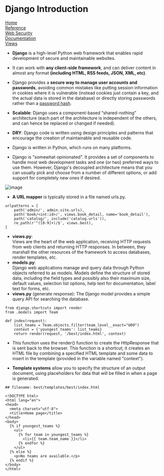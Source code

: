 # Django Introduction

[Home](../README.md)      
[Reference](https://developer.mozilla.org/en-US/docs/Learn/Server-side/Django/Introduction)  
[Web Security](https://developer.mozilla.org/en-US/docs/Learn/Server-side/First_steps/Website_security)   
[Documentation](https://docs.djangoproject.com/en/3.0/)   
[Views](https://ccbv.co.uk/)

* __Django__ is a high-level Python web framework that enables rapid development of secure and maintainable websites.  

* It can work with __any client-side framework__, and can deliver content in almost any format __(including HTML, RSS feeds, JSON, XML, etc)__.  

* Django provides a __secure way to manage user accounts and passwords__, avoiding common mistakes like putting session information in cookies where it is vulnerable (instead cookies just contain a key, and the actual data is stored in the database) or directly storing passwords rather than a [password hash](https://en.wikipedia.org/wiki/Cryptographic_hash_function).  

* __Scalable__: Django uses a component-based “shared-nothing” architecture (each part of the architecture is independent of the others, and can hence be replaced or changed if needed).  

* __DRY__: Django code is written using design principles and patterns that encourage the creation of maintainable and reusable code.  

* Django is written in Python, which runs on many platforms. 

* Django is "somewhat opinionated". It provides a set of components to handle most web development tasks and one (or two) preferred ways to use them. However, Django's decoupled architecture means that you can usually pick and choose from a number of different options, or add support for completely new ones if desired.  

![image](https://mdn.mozillademos.org/files/13931/basic-django.png)  

* __A URL mapper__ is typically stored in a file named urls.py.  
```
urlpatterns = [
    path('admin/', admin.site.urls),
    path('book/<int:id>/', views.book_detail, name='book_detail'),
    path('catalog/', include('catalog.urls')),
    re_path(r'^([0-9]+)/$', views.best),
]  
```
* __views.py__:   
Views are the heart of the web application, receiving HTTP requests from web clients and returning HTTP responses. In between, they marshall the other resources of the framework to access databases, render templates, etc.   
* __models.py__:  
Django web applications manage and query data through Python objects referred to as models. Models define the structure of stored data, including the field types and possibly also their maximum size, default values, selection list options, help text for documentation, label text for forms, etc.   
* __views.py__ (generate response): 
The Django model provides a simple query API for searching the database.  
```
from django.shortcuts import render
from .models import Team 

def index(request):
    list_teams = Team.objects.filter(team_level__exact="U09")
    context = {'youngest_teams': list_teams}
    return render(request, '/best/index.html', context)  
```  
* This function uses the render() function to create the HttpResponse that is sent back to the browser. This function is a shortcut; it creates an HTML file by combining a specified HTML template and some data to insert in the template (provided in the variable named "context").  

* __Template systems__ allow you to specify the structure of an output document, using placeholders for data that will be filled in when a page is generated. 

```
## filename: best/templates/best/index.html

<!DOCTYPE html>
<html lang="en">
<head>
  <meta charset="utf-8">
  <title>Home page</title>
</head>
<body>
  {% if youngest_teams %}
    <ul>
      {% for team in youngest_teams %}
        <li>{{ team.team_name }}</li>
      {% endfor %}
    </ul>
  {% else %}
    <p>No teams are available.</p>
  {% endif %}
</body>
</html>
```
